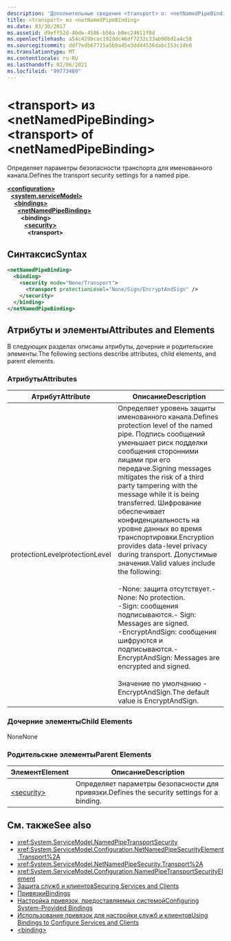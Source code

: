 ```yaml
---
description: 'Дополнительные сведения <transport> о: <netNamedPipeBinding>'
title: <transport> из <netNamedPipeBinding>
ms.date: 03/30/2017
ms.assetid: d9eff52d-4bde-4586-b56a-b0ec24611f8d
ms.openlocfilehash: a54c429bcac192ddc46df7232c33ab98bd1a4c58
ms.sourcegitcommit: ddf7edb67715a5b9a45e3dd44536dabc153c1de0
ms.translationtype: MT
ms.contentlocale: ru-RU
ms.lasthandoff: 02/06/2021
ms.locfileid: "99773489"
---
```

# <a name="transport-of-netnamedpipebinding"></a><span data-ttu-id="a97b3-103">\<transport> из \<netNamedPipeBinding></span><span class="sxs-lookup"><span data-stu-id="a97b3-103">\<transport> of \<netNamedPipeBinding></span></span>

<span data-ttu-id="a97b3-104">Определяет параметры безопасности транспорта для именованного канала.</span><span class="sxs-lookup"><span data-stu-id="a97b3-104">Defines the transport security settings for a named pipe.</span></span>  
  
[**\<configuration>**](../configuration-element.md)\
&nbsp;&nbsp;[**\<system.serviceModel>**](system-servicemodel.md)\
&nbsp;&nbsp;&nbsp;&nbsp;[**\<bindings>**](bindings.md)\
&nbsp;&nbsp;&nbsp;&nbsp;&nbsp;&nbsp;[**\<netNamedPipeBinding>**](netnamedpipebinding.md)\
&nbsp;&nbsp;&nbsp;&nbsp;&nbsp;&nbsp;&nbsp;&nbsp;**\<binding>**\
&nbsp;&nbsp;&nbsp;&nbsp;&nbsp;&nbsp;&nbsp;&nbsp;&nbsp;&nbsp;[**\<security>**](security-of-netnamedpipebinding.md)\
&nbsp;&nbsp;&nbsp;&nbsp;&nbsp;&nbsp;&nbsp;&nbsp;&nbsp;&nbsp;&nbsp;&nbsp;**\<transport>**  
  
## <a name="syntax"></a><span data-ttu-id="a97b3-105">Синтаксис</span><span class="sxs-lookup"><span data-stu-id="a97b3-105">Syntax</span></span>  
  
```xml  
<netNamedPipeBinding>
  <binding>
    <security mode="None/Transport">
      <transport protectionLevel="None/Sign/EncryptAndSign" />
    </security>
  </binding>
</netNamedPipeBinding>
```  
  
## <a name="attributes-and-elements"></a><span data-ttu-id="a97b3-106">Атрибуты и элементы</span><span class="sxs-lookup"><span data-stu-id="a97b3-106">Attributes and Elements</span></span>  

 <span data-ttu-id="a97b3-107">В следующих разделах описаны атрибуты, дочерние и родительские элементы.</span><span class="sxs-lookup"><span data-stu-id="a97b3-107">The following sections describe attributes, child elements, and parent elements.</span></span>  
  
### <a name="attributes"></a><span data-ttu-id="a97b3-108">Атрибуты</span><span class="sxs-lookup"><span data-stu-id="a97b3-108">Attributes</span></span>  
  
|<span data-ttu-id="a97b3-109">Атрибут</span><span class="sxs-lookup"><span data-stu-id="a97b3-109">Attribute</span></span>|<span data-ttu-id="a97b3-110">Описание</span><span class="sxs-lookup"><span data-stu-id="a97b3-110">Description</span></span>|  
|---------------|-----------------|  
|<span data-ttu-id="a97b3-111">protectionLevel</span><span class="sxs-lookup"><span data-stu-id="a97b3-111">protectionLevel</span></span>|<span data-ttu-id="a97b3-112">Определяет уровень защиты именованного канала.</span><span class="sxs-lookup"><span data-stu-id="a97b3-112">Defines protection level of the named pipe.</span></span> <span data-ttu-id="a97b3-113">Подпись сообщений уменьшает риск подделки сообщения сторонними лицами при его передаче.</span><span class="sxs-lookup"><span data-stu-id="a97b3-113">Signing messages mitigates the risk of a third party tampering with the message while it is being transferred.</span></span> <span data-ttu-id="a97b3-114">Шифрование обеспечивает конфиденциальность на уровне данных во время транспортировки.</span><span class="sxs-lookup"><span data-stu-id="a97b3-114">Encryption provides data-level privacy during transport.</span></span> <span data-ttu-id="a97b3-115">Допустимые значения.</span><span class="sxs-lookup"><span data-stu-id="a97b3-115">Valid values include the following:</span></span><br /><br /> <span data-ttu-id="a97b3-116">-None: защита отсутствует.</span><span class="sxs-lookup"><span data-stu-id="a97b3-116">-   None: No protection.</span></span><br /><span data-ttu-id="a97b3-117">-Sign: сообщения подписываются.</span><span class="sxs-lookup"><span data-stu-id="a97b3-117">-   Sign: Messages are signed.</span></span><br /><span data-ttu-id="a97b3-118">-EncryptAndSign: сообщения шифруются и подписываются.</span><span class="sxs-lookup"><span data-stu-id="a97b3-118">-   EncryptAndSign: Messages are encrypted and signed.</span></span><br /><br /> <span data-ttu-id="a97b3-119">Значение по умолчанию - EncryptAndSign.</span><span class="sxs-lookup"><span data-stu-id="a97b3-119">The default value is EncryptAndSign.</span></span>|  
  
### <a name="child-elements"></a><span data-ttu-id="a97b3-120">Дочерние элементы</span><span class="sxs-lookup"><span data-stu-id="a97b3-120">Child Elements</span></span>  

 <span data-ttu-id="a97b3-121">None</span><span class="sxs-lookup"><span data-stu-id="a97b3-121">None</span></span>  
  
### <a name="parent-elements"></a><span data-ttu-id="a97b3-122">Родительские элементы</span><span class="sxs-lookup"><span data-stu-id="a97b3-122">Parent Elements</span></span>  
  
|<span data-ttu-id="a97b3-123">Элемент</span><span class="sxs-lookup"><span data-stu-id="a97b3-123">Element</span></span>|<span data-ttu-id="a97b3-124">Описание</span><span class="sxs-lookup"><span data-stu-id="a97b3-124">Description</span></span>|  
|-------------|-----------------|  
|[\<security>](security-of-netnamedpipebinding.md)|<span data-ttu-id="a97b3-125">Определяет параметры безопасности для привязки.</span><span class="sxs-lookup"><span data-stu-id="a97b3-125">Defines the security settings for a binding.</span></span>|  
  
## <a name="see-also"></a><span data-ttu-id="a97b3-126">См. также</span><span class="sxs-lookup"><span data-stu-id="a97b3-126">See also</span></span>

- <xref:System.ServiceModel.NamedPipeTransportSecurity>
- <xref:System.ServiceModel.Configuration.NetNamedPipeSecurityElement.Transport%2A>
- <xref:System.ServiceModel.NetNamedPipeSecurity.Transport%2A>
- <xref:System.ServiceModel.Configuration.NamedPipeTransportSecurityElement>
- [<span data-ttu-id="a97b3-127">Защита служб и клиентов</span><span class="sxs-lookup"><span data-stu-id="a97b3-127">Securing Services and Clients</span></span>](../../../wcf/feature-details/securing-services-and-clients.md)
- [<span data-ttu-id="a97b3-128">Привязки</span><span class="sxs-lookup"><span data-stu-id="a97b3-128">Bindings</span></span>](../../../wcf/bindings.md)
- [<span data-ttu-id="a97b3-129">Настройка привязок, предоставляемых системой</span><span class="sxs-lookup"><span data-stu-id="a97b3-129">Configuring System-Provided Bindings</span></span>](../../../wcf/feature-details/configuring-system-provided-bindings.md)
- [<span data-ttu-id="a97b3-130">Использование привязок для настройки служб и клиентов</span><span class="sxs-lookup"><span data-stu-id="a97b3-130">Using Bindings to Configure Services and Clients</span></span>](../../../wcf/using-bindings-to-configure-services-and-clients.md)
- [\<binding>](bindings.md)
